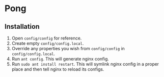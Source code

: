 Pong
====

Installation
------------

1. Open `config/config` for reference.
2. Create empty `config/config.local`.
3. Override any properties you wish from `config/config` in `config/config.local`.
4. Run `ant config`.
   This will generate nginx config.
5. Run `sudo ant install restart`.
   This will symlink nginx config in a proper place and then tell nginx to
   reload its configs.
